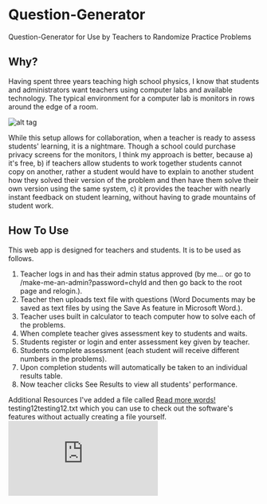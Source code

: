 Question-Generator
==================

Question-Generator for Use by Teachers to Randomize Practice Problems

Why?
-----------
Having spent three years teaching high school physics, I know that students and administrators want teachers using computer labs and available technology.  The typical environment for a computer lab is monitors in rows around the edge of a room.

![alt tag](https://raw.github.com/peoplespete/Question-Generator/master/public/images/computerLab.png)

While this setup allows for collaboration, when a teacher is ready to assess students' learning, it is a nightmare.  Though a school could purchase privacy screens for the monitors, I think my approach is better, because a) it's free, b) if teachers allow students to work together students cannot copy on another, rather a student would have to explain to another student how they solved their version of the problem and then have them solve their own version using the same system, c) it provides the teacher with nearly instant feedback on student learning, without having to grade mountains of student work.

How To Use
-----------
This web app is designed for teachers and students.  It is to be used as follows.

1. Teacher logs in and has their admin status approved (by me... or go to /make-me-an-admin?password=chyld and then go back to the root page and relogin.).
2. Teacher then uploads text file with questions (Word Documents may be saved as text files by using the Save As feature in Microsoft Word.).
3. Teacher uses built in calculator to teach computer how to solve each of the problems.
4. When complete teacher gives assessment key to students and waits.
5. Students register or login and enter assessment key given by teacher.
6. Students complete assessment (each student will receive different numbers in the problems).
7. Upon completion students will automatically be taken to an individual results table.
8. Now teacher clicks See Results to view all students' performance.

Additional Resources
I've added a file called [Read more words!](/Readme.md) testing12testing12.txt which you can use to check out the software's features without actually creating a file yourself.
![alt tag](https://raw.github.com/peoplespete/Question-Generator/master/testing12testing12.txt)
